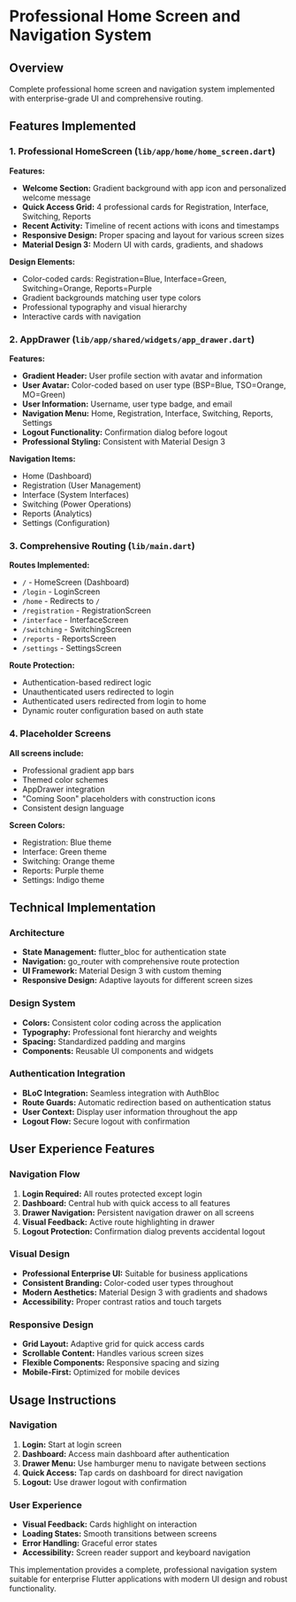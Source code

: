 # Professional Home Screen and Navigation System

## Overview
Complete professional home screen and navigation system implemented with enterprise-grade UI and comprehensive routing.

## Features Implemented

### 1. Professional HomeScreen (`lib/app/home/home_screen.dart`)
**Features:**
- **Welcome Section:** Gradient background with app icon and personalized welcome message
- **Quick Access Grid:** 4 professional cards for Registration, Interface, Switching, Reports
- **Recent Activity:** Timeline of recent actions with icons and timestamps
- **Responsive Design:** Proper spacing and layout for various screen sizes
- **Material Design 3:** Modern UI with cards, gradients, and shadows

**Design Elements:**
- Color-coded cards: Registration=Blue, Interface=Green, Switching=Orange, Reports=Purple
- Gradient backgrounds matching user type colors
- Professional typography and visual hierarchy
- Interactive cards with navigation

### 2. AppDrawer (`lib/app/shared/widgets/app_drawer.dart`)
**Features:**
- **Gradient Header:** User profile section with avatar and information
- **User Avatar:** Color-coded based on user type (BSP=Blue, TSO=Orange, MO=Green)
- **User Information:** Username, user type badge, and email
- **Navigation Menu:** Home, Registration, Interface, Switching, Reports, Settings
- **Logout Functionality:** Confirmation dialog before logout
- **Professional Styling:** Consistent with Material Design 3

**Navigation Items:**
- Home (Dashboard)
- Registration (User Management)
- Interface (System Interfaces)
- Switching (Power Operations)
- Reports (Analytics)
- Settings (Configuration)

### 3. Comprehensive Routing (`lib/main.dart`)
**Routes Implemented:**
- `/` - HomeScreen (Dashboard)
- `/login` - LoginScreen
- `/home` - Redirects to `/` 
- `/registration` - RegistrationScreen
- `/interface` - InterfaceScreen
- `/switching` - SwitchingScreen
- `/reports` - ReportsScreen
- `/settings` - SettingsScreen

**Route Protection:**
- Authentication-based redirect logic
- Unauthenticated users redirected to login
- Authenticated users redirected from login to home
- Dynamic router configuration based on auth state

### 4. Placeholder Screens
**All screens include:**
- Professional gradient app bars
- Themed color schemes
- AppDrawer integration
- "Coming Soon" placeholders with construction icons
- Consistent design language

**Screen Colors:**
- Registration: Blue theme
- Interface: Green theme
- Switching: Orange theme
- Reports: Purple theme
- Settings: Indigo theme

## Technical Implementation

### Architecture
- **State Management:** flutter_bloc for authentication state
- **Navigation:** go_router with comprehensive route protection
- **UI Framework:** Material Design 3 with custom theming
- **Responsive Design:** Adaptive layouts for different screen sizes

### Design System
- **Colors:** Consistent color coding across the application
- **Typography:** Professional font hierarchy and weights
- **Spacing:** Standardized padding and margins
- **Components:** Reusable UI components and widgets

### Authentication Integration
- **BLoC Integration:** Seamless integration with AuthBloc
- **Route Guards:** Automatic redirection based on authentication status
- **User Context:** Display user information throughout the app
- **Logout Flow:** Secure logout with confirmation

## User Experience Features

### Navigation Flow
1. **Login Required:** All routes protected except login
2. **Dashboard:** Central hub with quick access to all features
3. **Drawer Navigation:** Persistent navigation drawer on all screens
4. **Visual Feedback:** Active route highlighting in drawer
5. **Logout Protection:** Confirmation dialog prevents accidental logout

### Visual Design
- **Professional Enterprise UI:** Suitable for business applications
- **Consistent Branding:** Color-coded user types throughout
- **Modern Aesthetics:** Material Design 3 with gradients and shadows
- **Accessibility:** Proper contrast ratios and touch targets

### Responsive Design
- **Grid Layout:** Adaptive grid for quick access cards
- **Scrollable Content:** Handles various screen sizes
- **Flexible Components:** Responsive spacing and sizing
- **Mobile-First:** Optimized for mobile devices

## Usage Instructions

### Navigation
1. **Login:** Start at login screen
2. **Dashboard:** Access main dashboard after authentication
3. **Drawer Menu:** Use hamburger menu to navigate between sections
4. **Quick Access:** Tap cards on dashboard for direct navigation
5. **Logout:** Use drawer logout with confirmation

### User Experience
- **Visual Feedback:** Cards highlight on interaction
- **Loading States:** Smooth transitions between screens
- **Error Handling:** Graceful error states
- **Accessibility:** Screen reader support and keyboard navigation

This implementation provides a complete, professional navigation system suitable for enterprise Flutter applications with modern UI design and robust functionality.
